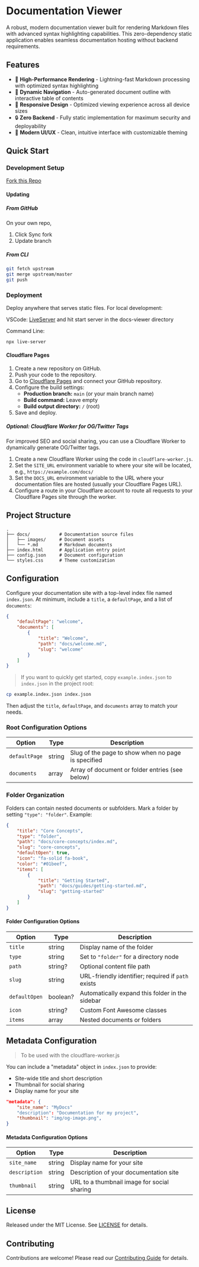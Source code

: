 # Documentation Viewer

A robust, modern documentation viewer built for rendering Markdown files with advanced syntax highlighting capabilities. This zero-dependency static application enables seamless documentation hosting without backend requirements.

## Features

- 🚀 **High-Performance Rendering** - Lightning-fast Markdown processing with optimized syntax highlighting
- 📑 **Dynamic Navigation** - Auto-generated document outline with interactive table of contents
- 📱 **Responsive Design** - Optimized viewing experience across all device sizes
- 🔒 **Zero Backend** - Fully static implementation for maximum security and deployability
- 🎨 **Modern UI/UX** - Clean, intuitive interface with customizable theming

## Quick Start

### Development Setup

[Fork this Repo](https://github.com/example/Docs-Viewer/fork)

#### Updating

##### From GitHub

On your own repo,

1. Click Sync fork
2. Update branch

##### From CLI

```sh
git fetch upstream
git merge upstream/master
git push
```

### Deployment

Deploy anywhere that serves static files. For local development:

VSCode:
[LiveServer](https://marketplace.visualstudio.com/items?itemName=ritwickdey.LiveServer) and hit start server in the docs-viewer directory

Command Line:

```sh
npx live-server
```

#### Cloudflare Pages

1. Create a new repository on GitHub.
2. Push your code to the repository.
3. Go to [Cloudflare Pages](https://pages.cloudflare.com/) and connect your GitHub repository.
4. Configure the build settings:
   - **Production branch:** `main` (or your main branch name)
   - **Build command:** Leave empty
   - **Build output directory:** `/` (root)
5. Save and deploy.

##### Optional: Cloudflare Worker for OG/Twitter Tags

For improved SEO and social sharing, you can use a Cloudflare Worker to dynamically generate OG/Twitter tags.

1. Create a new Cloudflare Worker using the code in `cloudflare-worker.js`.
2. Set the `SITE_URL` environment variable to where your site will be located, e.g., `https://example.com/docs/`
3. Set the `DOCS_URL` environment variable to the URL where your documentation files are hosted (usually your Cloudflare Pages URL).
4. Configure a route in your Cloudflare account to route all requests to your Cloudflare Pages site through the worker.

## Project Structure

```
.
├── docs/           # Documentation source files
│   ├── images/     # Document assets
│   └── *.md        # Markdown documents
├── index.html      # Application entry point
├── config.json     # Document configuration
└── styles.css      # Theme customization
```

## Configuration

Configure your documentation site with a top-level index file named `index.json`. At minimum, include a `title`, a `defaultPage`, and a list of `documents`:

```json
{
    "defaultPage": "welcome",
    "documents": [
        {
            "title": "Welcome",
            "path": "docs/welcome.md",
            "slug": "welcome"
        }
    ]
}
```

> If you want to quickly get started, copy `example.index.json` to `index.json` in the project root:

```sh
cp example.index.json index.json
```

Then adjust the `title`, `defaultPage`, and `documents` array to match your needs.

### Root Configuration Options

| Option        | Type   | Description                                        |   |
| ------------- | ------ | -------------------------------------------------- | - |
| `defaultPage` | string | Slug of the page to show when no page is specified |   |
| `documents`   | array  | Array of document or folder entries (see below)    |   |

### Folder Organization

Folders can contain nested documents or subfolders. Mark a folder by setting `"type": "folder"`. Example:

```json
{
    "title": "Core Concepts",
    "type": "folder",
    "path": "docs/core-concepts/index.md",
    "slug": "core-concepts",
    "defaultOpen": true,
    "icon": "fa-solid fa-book",
    "color": "#01beef",
    "items": [
        {
            "title": "Getting Started",
            "path": "docs/guides/getting-started.md",
            "slug": "getting-started"
        }
    ]
}
```

#### Folder Configuration Options

| Option        | Type     | Description                                        |
| ------------- | -------- | -------------------------------------------------- |
| `title`       | string   | Display name of the folder                         |
| `type`        | string   | Set to `"folder"` for a directory node             |
| `path`        | string?  | Optional content file path                         |
| `slug`        | string   | URL-friendly identifier; required if `path` exists |
| `defaultOpen` | boolean? | Automatically expand this folder in the sidebar    |
| `icon`        | string?  | Custom Font Awesome classes                        |
| `items`       | array    | Nested documents or folders                        |

## Metadata Configuration

> To be used with the cloudflare-worker.js

You can include a "metadata" object in `index.json` to provide:

- Site-wide title and short description
- Thumbnail for social sharing
- Display name for your site

```json
"metadata": {
    "site_name": "MyDocs"
    "description": "Documentation for my project",
    "thumbnail": "img/og-image.png",
}
```

#### Metadata Configuration Options

| Option        | Type   | Description                                 |
| ------------- | ------ | ------------------------------------------- |
| `site_name`   | string | Display name for your site                  |
| `description` | string | Description of your documentation site      |
| `thumbnail`   | string | URL to a thumbnail image for social sharing |

## License

Released under the MIT License. See [LICENSE](LICENSE) for details.

## Contributing

Contributions are welcome! Please read our [Contributing Guide](CONTRIBUTING.md) for details.

